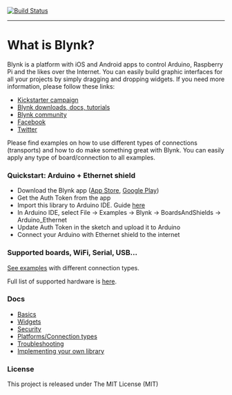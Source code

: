 [![Build Status](https://travis-ci.org/blynkkk/blynk-library.svg)](https://travis-ci.org/blynkkk/blynk-library)
__________

# What is Blynk?
Blynk is a platform with iOS and Android apps to control Arduino, Raspberry Pi and the likes over the Internet.
You can easily build graphic interfaces for all your projects by simply dragging and dropping widgets.
If you need more information, please follow these links:

* [Kickstarter campaign](https://www.kickstarter.com/projects/167134865/blynk-build-an-app-for-your-arduino-project-in-5-m/description)
* [Blynk downloads, docs, tutorials](http://www.blynk.cc)
* [Blynk community](http://community.blynk.cc)
* [Facebook](http://www.fb.com/blynkapp)
* [Twitter](http://twitter.com/blynk_app)

Please find examples on how to use different types of connections (transports) and how to do make something great with Blynk.
You can easily apply any type of board/connection to all examples.

### Quickstart: Arduino + Ethernet shield

* Download the Blynk app ([App Store](https://itunes.apple.com/us/app/blynk-control-arduino-raspberry/id808760481?ls=1&mt=8), [Google Play](https://play.google.com/store/apps/details?id=cc.blynk))
* Get the Auth Token from the app
* Import this library to Arduino IDE. Guide [here](http://arduino.cc/en/guide/libraries)
* In Arduino IDE, select File -> Examples -> Blynk -> BoardsAndShields -> Arduino_Ethernet
* Update Auth Token in the sketch and upload it to Arduino
* Connect your Arduino with Ethernet shield to the internet

### Supported boards, WiFi, Serial, USB...

[See examples](examples/BoardsAndShields) with different connection types.

Full list of supported hardware is [here](http://community.blynk.cc/t/hardware-supported-by-blynk).

### Docs

* [Basics](./docs/Basics.md)
* [Widgets](./docs/Widgets.md)
* [Security](./docs/Security.md)
* [Platforms/Connection types](./docs/Platforms.md)
* [Troubleshooting](./docs/Troubleshooting.md)
* [Implementing your own library](./docs/Implementing.md)

### License

This project is released under The MIT License (MIT)
